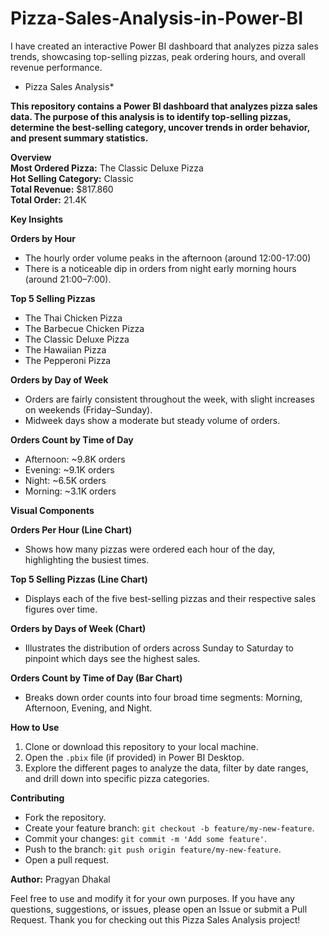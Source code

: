 # Pizza-Sales-Analysis-in-Power-BI
I have created an interactive Power BI dashboard that analyzes pizza sales trends, showcasing top-selling pizzas, peak ordering hours, and overall revenue performance.

* Pizza Sales Analysis*

**This repository contains a Power BI dashboard that analyzes pizza sales data. The purpose of this analysis is to identify top-selling pizzas, determine the best-selling category, uncover trends in order behavior, and present summary statistics.**

**Overview**  
**Most Ordered Pizza:** The Classic Deluxe Pizza  
**Hot Selling Category:** Classic  
**Total Revenue:** $817.860  
**Total Order:** 21.4K  

**Key Insights**

**Orders by Hour**  
- The hourly order volume peaks in the afternoon (around 12:00-17:00)  
- There is a noticeable dip in orders from night early morning hours (around 21:00–7:00).

**Top 5 Selling Pizzas**  
- The Thai Chicken Pizza  
- The Barbecue Chicken Pizza  
- The Classic Deluxe Pizza  
- The Hawaiian Pizza  
- The Pepperoni Pizza  

**Orders by Day of Week**  
- Orders are fairly consistent throughout the week, with slight increases on weekends (Friday–Sunday).  
- Midweek days show a moderate but steady volume of orders.

**Orders Count by Time of Day**  
- Afternoon: ~9.8K orders  
- Evening: ~9.1K orders  
- Night: ~6.5K orders  
- Morning: ~3.1K orders  

**Visual Components**

**Orders Per Hour (Line Chart)**  
- Shows how many pizzas were ordered each hour of the day, highlighting the busiest times.

**Top 5 Selling Pizzas (Line Chart)**  
- Displays each of the five best-selling pizzas and their respective sales figures over time.

**Orders by Days of Week (Chart)**  
- Illustrates the distribution of orders across Sunday to Saturday to pinpoint which days see the highest sales.

**Orders Count by Time of Day (Bar Chart)**  
- Breaks down order counts into four broad time segments: Morning, Afternoon, Evening, and Night.

**How to Use**  
1. Clone or download this repository to your local machine.  
2. Open the `.pbix` file (if provided) in Power BI Desktop.  
3. Explore the different pages to analyze the data, filter by date ranges, and drill down into specific pizza categories.


**Contributing**  
- Fork the repository.  
- Create your feature branch: `git checkout -b feature/my-new-feature`.  
- Commit your changes: `git commit -m 'Add some feature'`.  
- Push to the branch: `git push origin feature/my-new-feature`.  
- Open a pull request.

**Author:** Pragyan Dhakal  

Feel free to use and modify it for your own purposes.
If you have any questions, suggestions, or issues, please open an Issue or submit a Pull Request. Thank you for checking out this Pizza Sales Analysis project!
